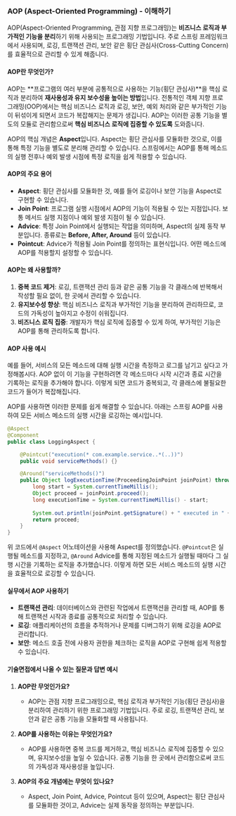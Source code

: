 ### AOP (Aspect-Oriented Programming) - 이해하기

AOP(Aspect-Oriented Programming, 관점 지향 프로그래밍)는 **비즈니스 로직과 부가적인 기능을 분리**하기 위해 사용되는 프로그래밍 기법입니다. 주로 스프링 프레임워크에서 사용되며, 로깅, 트랜잭션 관리, 보안 같은 횡단 관심사(Cross-Cutting Concern)를 효율적으로 관리할 수 있게 해줍니다.

#### AOP란 무엇인가?

AOP는 **프로그램의 여러 부분에 공통적으로 사용하는 기능(횡단 관심사)**을 핵심 로직과 분리하여 **재사용성과 유지 보수성을 높이는 방법**입니다. 전통적인 객체 지향 프로그래밍(OOP)에서는 핵심 비즈니스 로직과 로깅, 보안, 예외 처리와 같은 부가적인 기능이 뒤섞이게 되면서 코드가 복잡해지는 문제가 생깁니다. AOP는 이러한 공통 기능을 별도의 모듈로 관리함으로써 **핵심 비즈니스 로직에 집중할 수 있도록** 도와줍니다.

AOP의 핵심 개념은 **Aspect**입니다. Aspect는 횡단 관심사를 모듈화한 것으로, 이를 통해 특정 기능을 별도로 분리해 관리할 수 있습니다. 스프링에서는 AOP를 통해 메소드의 실행 전후나 예외 발생 시점에 특정 로직을 쉽게 적용할 수 있습니다.

#### AOP의 주요 용어

- **Aspect**: 횡단 관심사를 모듈화한 것, 예를 들어 로깅이나 보안 기능을 Aspect로 구현할 수 있습니다.
- **Join Point**: 프로그램 실행 시점에서 AOP의 기능이 적용될 수 있는 지점입니다. 보통 메서드 실행 지점이나 예외 발생 지점이 될 수 있습니다.
- **Advice**: 특정 Join Point에서 실행되는 작업을 의미하며, Aspect의 실제 동작 부분입니다. 종류로는 **Before, After, Around** 등이 있습니다.
- **Pointcut**: Advice가 적용될 Join Point를 정의하는 표현식입니다. 어떤 메소드에 AOP를 적용할지 설정할 수 있습니다.

#### AOP는 왜 사용할까?

1. **중복 코드 제거**: 로깅, 트랜잭션 관리 등과 같은 공통 기능을 각 클래스에 반복해서 작성할 필요 없이, 한 곳에서 관리할 수 있습니다.
2. **유지보수성 향상**: 핵심 비즈니스 로직과 부가적인 기능을 분리하여 관리하므로, 코드의 가독성이 높아지고 수정이 쉬워집니다.
3. **비즈니스 로직 집중**: 개발자가 핵심 로직에 집중할 수 있게 하여, 부가적인 기능은 AOP를 통해 관리하도록 합니다.

#### AOP 사용 예시

예를 들어, 서비스의 모든 메소드에 대해 실행 시간을 측정하고 로그를 남기고 싶다고 가정해봅시다. AOP 없이 이 기능을 구현하려면 각 메소드마다 시작 시간과 종료 시간을 기록하는 로직을 추가해야 합니다. 이렇게 되면 코드가 중복되고, 각 클래스에 불필요한 코드가 들어가 복잡해집니다.

AOP를 사용하면 이러한 문제를 쉽게 해결할 수 있습니다. 아래는 스프링 AOP를 사용하여 모든 서비스 메소드의 실행 시간을 로깅하는 예시입니다.

```java
@Aspect
@Component
public class LoggingAspect {

    @Pointcut("execution(* com.example.service..*(..))")
    public void serviceMethods() {}

    @Around("serviceMethods()")
    public Object logExecutionTime(ProceedingJoinPoint joinPoint) throws Throwable {
        long start = System.currentTimeMillis();
        Object proceed = joinPoint.proceed();
        long executionTime = System.currentTimeMillis() - start;
        
        System.out.println(joinPoint.getSignature() + " executed in " + executionTime + "ms");
        return proceed;
    }
}
```
위 코드에서 `@Aspect` 어노테이션을 사용해 Aspect를 정의했습니다. `@Pointcut`은 실행될 메소드를 지정하고, `@Around` Advice를 통해 지정된 메소드가 실행될 때마다 그 실행 시간을 기록하는 로직을 추가했습니다. 이렇게 하면 모든 서비스 메소드의 실행 시간을 효율적으로 로깅할 수 있습니다.

#### 실무에서 AOP 사용하기

- **트랜잭션 관리**: 데이터베이스와 관련된 작업에서 트랜잭션을 관리할 때, AOP를 통해 트랜잭션 시작과 종료를 공통적으로 처리할 수 있습니다.
- **로깅**: 애플리케이션의 흐름을 추적하거나 문제를 디버그하기 위해 로깅을 AOP로 관리합니다.
- **보안**: 메소드 호출 전에 사용자 권한을 체크하는 로직을 AOP로 구현해 쉽게 적용할 수 있습니다.

#### 기술면접에서 나올 수 있는 질문과 답변 예시

1. **AOP란 무엇인가요?**
   - AOP는 관점 지향 프로그래밍으로, 핵심 로직과 부가적인 기능(횡단 관심사)을 분리하여 관리하기 위한 프로그래밍 기법입니다. 주로 로깅, 트랜잭션 관리, 보안과 같은 공통 기능을 모듈화할 때 사용됩니다.

2. **AOP를 사용하는 이유는 무엇인가요?**
   - AOP를 사용하면 중복 코드를 제거하고, 핵심 비즈니스 로직에 집중할 수 있으며, 유지보수성을 높일 수 있습니다. 공통 기능을 한 곳에서 관리함으로써 코드의 가독성과 재사용성을 높입니다.

3. **AOP의 주요 개념에는 무엇이 있나요?**
   - Aspect, Join Point, Advice, Pointcut 등이 있으며, Aspect는 횡단 관심사를 모듈화한 것이고, Advice는 실제 동작을 정의하는 부분입니다.

